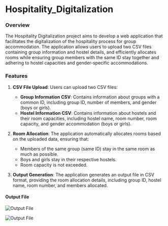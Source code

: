 # Hospitality_Digitalization

### Overview
The Hospitality Digitalization project aims to develop a web application that facilitates the digitalization of the hospitality process for group accommodation. The application allows users to upload two CSV files containing group information and hostel details, and efficiently allocates rooms while ensuring group members with the same ID stay together and adhering to hostel capacities and gender-specific accommodations.

### Features
1. **CSV File Upload**: Users can upload two CSV files:
   - **Group Information CSV**: Contains information about groups with a common ID, including group ID, number of members, and gender (boys or girls).
   - **Hostel Information CSV**: Contains information about hostels and their room capacities, including hostel name, room number, room capacity, and gender accommodation (boys or girls).

2. **Room Allocation**: The application automatically allocates rooms based on the uploaded data, ensuring that:
   - Members of the same group (same ID) stay in the same room as much as possible.
   - Boys and girls stay in their respective hostels.
   - Room capacity is not exceeded.

3. **Output Generation**: The application generates an output file in CSV format, providing the room allocation details, including group ID, hostel name, room number, and members allocated.

#### Output File
![Output File](result.png)

![Output File](result2.png)


